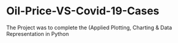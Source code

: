 # Oil-Price-VS-Covid-19-Cases
The Project was to complete the (Applied Plotting, Charting &amp; Data Representation in Python
